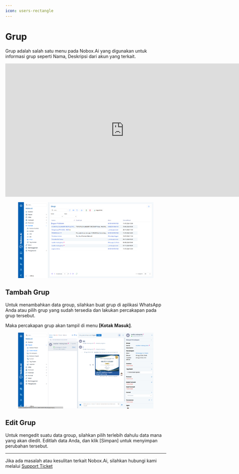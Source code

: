 ```yaml
---
icon: users-rectangle
---
```


# <i class="fa-regular fa-users-cog"></i> Grup

Grup adalah salah satu menu pada Nobox.Ai yang digunakan untuk informasi grup seperti Nama, Deskripsi dari akun yang terkait.


<iframe width="742" height="418" src="https://www.youtube.com/embed/_X6yHUwetxw" title="Pengenalan Tampilan NoBox" frameborder="0" allow="accelerometer; autoplay; clipboard-write; encrypted-media; gyroscope; picture-in-picture; web-share" referrerpolicy="strict-origin-when-cross-origin" allowfullscreen></iframe>


<figure><img src="../../.gitbook/assets/1. Tampilan Grup.png" alt=""><figcaption></figcaption></figure>

## **Tambah Grup**

Untuk menambahkan data group, silahkan buat grup di aplikasi WhatsApp Anda atau pilih grup yang sudah tersedia dan lakukan percakapan pada grup tersebut.

Maka percakapan grup akan tampil di menu **\[Kotak Masuk]**.

<figure><img src="../../.gitbook/assets/2. Kotak Masuk Grup.png" alt=""><figcaption></figcaption></figure>

## **Edit Grup**

Untuk mengedit suatu data group, silahkan pilih terlebih dahulu data mana yang akan diedit. Editlah data Anda, dan klik \[Simpan] untuk menyimpan perubahan tersebut.

***

Jika ada masalah atau kesulitan terkait Nobox.Ai, silahkan hubungi kami melalui [Support Ticket](https://crm.nobox.ai/clients/tickets)
